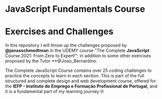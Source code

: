 # JavaScript Fundamentals Course
# Exercises and Challenges

In this repository I will throw up the challenges proposed by **@jonasschmedtman** in the UDEMY course "The Complete **JavaScript** Course 2021: From Zero to Expert!"; in addition to some other exercises proposed by the Tutor **@Joao_Bernardino.

The Complete JavaScript Course contains over 25 coding challenges to practice the concepts to learn in each section. This is part of the full structured and complete design and web development course, offered for the **IEFP - Instituto do Emprego e Formação Profissional de Portugal,** and it is a fundamental part of my learning journey 🤓
